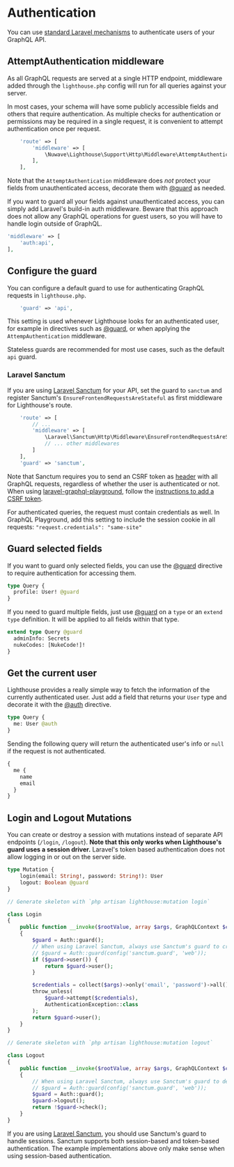 # Authentication

You can use [standard Laravel mechanisms](https://laravel.com/docs/authentication)
to authenticate users of your GraphQL API.

## AttemptAuthentication middleware

As all GraphQL requests are served at a single HTTP endpoint, middleware added
through the `lighthouse.php` config will run for all queries against your server.

In most cases, your schema will have some publicly accessible fields and others
that require authentication. As multiple checks for authentication or permissions may be
required in a single request, it is convenient to attempt authentication once per request.

```php
    'route' => [
        'middleware' => [
            \Nuwave\Lighthouse\Support\Http\Middleware\AttemptAuthentication::class,
        ],
    ],
```

Note that the `AttemptAuthentication` middleware does _not_ protect your fields from unauthenticated
access, decorate them with [@guard](../api-reference/directives.md#guard) as needed.

If you want to guard all your fields against unauthenticated access, you can simply add
Laravel's build-in auth middleware. Beware that this approach does not allow any GraphQL
operations for guest users, so you will have to handle login outside of GraphQL.

```php
'middleware' => [
    'auth:api',
],
```

## Configure the guard

You can configure a default guard to use for authenticating GraphQL requests in `lighthouse.php`.

```php
    'guard' => 'api',
```

This setting is used whenever Lighthouse looks for an authenticated user, for example in directives
such as [@guard](../api-reference/directives.md#guard), or when applying the `AttempAuthentication` middleware.

Stateless guards are recommended for most use cases, such as the default `api` guard.

### Laravel Sanctum

If you are using [Laravel Sanctum](https://laravel.com/docs/master/sanctum) for your API, set the guard
to `sanctum` and register Sanctum's `EnsureFrontendRequestsAreStateful` as first middleware for Lighthouse's route.

```php
    'route' => [
        // ...
        'middleware' => [
            \Laravel\Sanctum\Http\Middleware\EnsureFrontendRequestsAreStateful::class,
            // ... other middlewares
        ]             
    ],
    'guard' => 'sanctum',
```

Note that Sanctum requires you to send an CSRF token as [header](https://laravel.com/docs/7.x/csrf#csrf-x-csrf-token)
with all GraphQL requests, regardless of whether the user is authenticated or not.
When using [laravel-graphql-playground](https://github.com/mll-lab/laravel-graphql-playground), follow the [instructions
to add a CSRF token](https://github.com/mll-lab/laravel-graphql-playground#configure-session-authentication).

For authenticated queries, the request must contain credentials as well. In GraphQL Playground,
add this setting to include the session cookie in all requests: `"request.credentials": "same-site"`

## Guard selected fields

If you want to guard only selected fields, you can use the [@guard](../api-reference/directives.md#guard)
directive to require authentication for accessing them.

```graphql
type Query {
  profile: User! @guard
}
```

If you need to guard multiple fields, just use [@guard](../api-reference/directives.md#guard)
on a `type` or an `extend type` definition. It will be applied to all fields within that type.

```graphql
extend type Query @guard
  adminInfo: Secrets
  nukeCodes: [NukeCode!]!
}
```

## Get the current user

Lighthouse provides a really simple way to fetch the information of the currently authenticated user.
Just add a field that returns your `User` type and decorate it with the [@auth](../api-reference/directives.md#auth) directive.

```graphql
type Query {
  me: User @auth
}
```

Sending the following query will return the authenticated user's info
or `null` if the request is not authenticated.

```graphql
{
  me {
    name
    email
  }
}
```

## Login and Logout Mutations

You can create or destroy a session with mutations instead of separate API endpoints (`/login`, `/logout`).
**Note that this only works when Lighthouse's guard uses a session driver.** Laravel's token based authentication
does not allow logging in or out on the server side.

```graphql
type Mutation {
    login(email: String!, password: String!): User
    logout: Boolean @guard
}
```

```php
// Generate skeleton with `php artisan lighthouse:mutation login`

class Login
{
    public function __invoke($rootValue, array $args, GraphQLContext $context, ResolveInfo $resolveInfo)
    {
        $guard = Auth::guard();
        // When using Laravel Sanctum, always use Sanctum's guard to create a session:
        // $guard = Auth::guard(config('sanctum.guard', 'web'));
        if ($guard->user()) {
            return $guard->user();
        }

        $credentials = collect($args)->only('email', 'password')->all();
        throw_unless(
            $guard->attempt($credentials),
            AuthenticationException::class
        );
        return $guard->user();
    }
}
```

```php
// Generate skeleton with `php artisan lighthouse:mutation logout`

class Logout
{
    public function __invoke($rootValue, array $args, GraphQLContext $context, ResolveInfo $resolveInfo)
    {
        // When using Laravel Sanctum, always use Sanctum's guard to destroy a session:
        // $guard = Auth::guard(config('sanctum.guard', 'web'));
        $guard = Auth::guard();
        $guard->logout();
        return !$guard->check();
    }
}

```

If you are using [Laravel Sanctum](https://laravel.com/docs/master/sanctum), you should use Sanctum's guard
to handle sessions. Sanctum supports both session-based and token-based authentication. The example implementations above
only make sense when using session-based authentication.
